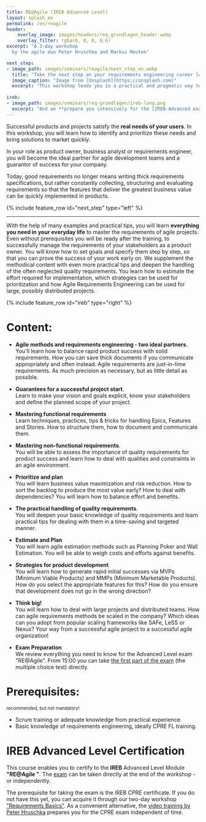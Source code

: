 ```yaml
---
title: RE@Agile (IREB Advanced Level)
layout: splash_en
permalink: /en/reagile
header:
    overlay_image: images/headers/req_grundlagen_header.webp
    overlay_filter: rgba(0, 0, 0, 0.6)
excerpt: "A 3-day workshop
  by the agile duo Peter Hruschka and Markus Meuten"

next_step:
- image_path: images/seminars/reagile/next_step_en.webp
  title: "Take the next step on your requirements engineering career ladder!"
  image_caption: "Image from [Unsplash](https://unsplash.com)"
  excerpt: "This workshop leads you in a practical and pragmatic way to the Advanced Level in Requirements Engineering. Become an *'RE@Agile Practioner'* after the multiple choice test or an *'RE@Agile Specialist'* through an additional homework."
  
ireb:
- image_path: images/seminars/req-grundlagen/ireb-long.png
  excerpt: "And we **prepare you intensively for the [IREB-Advanced exam](/en/ireb-certifications)**."
---
```


<div class="splash_text" markdown="1"> 

Successful products and projects satisfy the **real needs of your users**. In this workshop, you will learn how to identify and prioritize these needs and bring solutions to market quickly.

In your role as product owner, business analyst or requirements engineer, you will become the ideal partner for agile development teams and a guarantor of success for your company.

Today, good requirements no longer means writing thick requirements specifications, but rather constantly collecting, structuring and evaluating requirements so that the features that deliver the greatest business value can be quickly implemented in products.
<div class="grey_box">

{% include feature_row id="next_step" type="left" %}

</div>

<hr class="blue-sep">

With the help of many examples and practical tips, you will learn **everything you need in your everyday life** to master the requirements of agile projects.
Even without prerequisites you will be ready after the training,
to successfully manage the requirements of your stakeholders as a product owner. You will know
how to set goals and specify them step by step, so that you can prove the success of your work early on.
We supplement the methodical content with even more practical tips and deepen the handling of the often neglected quality requirements.
You learn how to estimate the effort required for implementation,
which strategies can be used for prioritization and how Agile Requirements Engineering can be used for large,
possibly distributed projects.

<div class="light_grey_box">

{% include feature_row id="ireb" type="right" %}
</div>

# Content:
* **Agile methods and requirements engineering - two ideal partners**.  
  You'll learn how to balance rapid product success with solid requirements. How you can save thick documents if you communicate appropriately and often instead. Agile requirements are just-in-time requirements. As much precision as necessary, but as little detail as possible.

* **Guarantees for a successful project start**.  
  Learn to make your vision and goals explicit, know your stakeholders and define the planned scope of your project.

* **Mastering functional requirements**  
  Learn techniques, practices, tips & tricks for handling Epics, Features and Stories. How to structure them, how to document and communicate them.

* **Mastering non-functional requirements**.  
  You will be able to assess the importance of quality requirements for product success and learn how to deal with qualities and constraints in an agile environment.

* **Prioritize and plan**  
  You will learn business value maximization and risk reduction. How to sort the backlog to produce the most value early? How to deal with dependencies? You will learn how to balance effort and benefits.

* **The practical handling of quality requirements**.  
  You will deepen your basic knowledge of quality requirements and learn practical tips for dealing with them in a time-saving and targeted manner.

* **Estimate and Plan**  
  You will learn agile estimation methods such as Planning Poker and Wall Estimation. You will be able to weigh costs and efforts against benefits.

* **Strategies for product development**  
  You will learn how to generate rapid initial successes via MVPs (Minimum Viable Products) and MMPs (Minimum Marketable Products). How do you select the appropriate features for this? How do you ensure that development does not go in the wrong direction?

* **Think big!**  
  You will learn how to deal with large projects and distributed teams. How can agile requirements methods be scaled in the company? Which ideas can you adopt from popular scaling frameworks like SAFe, LeSS or Nexus? Your way from a successful agile project to a successful agile organization!

* **Exam Preparation**  
  We review everything you need to know for the Advanced Level exam "RE@Agile". From 15:00 you can take [the first part of the exam](/en/ireb-certifications) (the multiple choice test) directly.


# Prerequisites:
<small> recommended, but not mandatory! </small>

* Scrum training or adequate knowledge from practical experience.
* Basic knowledge of requirements engineering, ideally CPRE FL training.

# IREB Advanced Level Certification

This course enables you to certify to the **IREB** Advanced Level Module **"RE@Agile "**. The [exam](/en/ireb-certifications)
can be taken directly at the end of the workshop - or independently.

The prerequisite for taking the exam is the IREB CPRE certificate.
If you do not have this yet, you can acquire it through our two-day workshop
["Requirements Basics"](/en/requirements-basics).
As a convenient alternative, the [video training by Peter Hruschka](https://www.aschauerit.at/re35-videotraining-ba-re-nach-ireb/)
prepares you for the CPRE exam independent of time.
</div>